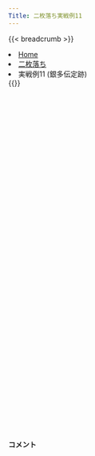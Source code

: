 ```yaml
---
Title: 二枚落ち実戦例11
---
```

{{< breadcrumb >}}
  <li class="breadcrumb-item"><a href="/shogi-beginners/">Home</a></li>
  <li class="breadcrumb-item"><a href="/shogi-beginners/2mai/">二枚落ち</a></li>
  <li class="breadcrumb-item active" aria-current="page">実戦例11 (銀多伝定跡)</li>
{{</ breadcrumb >}}
<div class="row pt-3">
  <div class="col-lg-1"></div>
  <div class="col-sm" tabindex="-1">
    <script id="example-kif" type="text/plain">
手合割：二枚落ち
下手：下手
上手：上手
手数----指手---------消費時間--
*<ruby>銀多伝<rt>ぎんたでん</rt></ruby><ruby>定跡<rt>じょうせき</rt></ruby>の<ruby>勝<rt>か</rt></ruby>ち<ruby>方<rt>かた</rt></ruby>をおぼえましょう。
*<div class="text-center"><img class="img-fluid pt-3 w-50" src="/shogi-beginners/img/cat31.webp"></div>
   1 ６二銀(71)
   2 ７六歩(77)
   3 ５四歩(53)
   4 ４六歩(47)
   5 ５三銀(62)
   6 ４五歩(46)
   7 ３二金(41)
   8 ４八銀(39)
   9 ５二玉(51)
  10 ４七銀(48)
  11 ６四歩(63)
  12 ３六歩(37)
  13 ６三玉(52)
  14 ３五歩(36)
  15 ２二銀(31)
  16 ５六歩(57)
  17 ７四歩(73)
  18 ６八銀(79)
  19 ６二金(61)
  20 ５七銀(68)
  21 ７三金(62)
  22 ４六銀(57)
  23 ８四金(73)
  24 ５八飛(28)
  25 ７三桂(81)
  26 ４八玉(59)
  27 ８五金(84)
  28 ３八玉(48)
  29 ７六金(85)
*<ruby>７六<rt>ななろく</rt></ruby><ruby>歩<rt>ふ</rt></ruby>はタダで<ruby>取<rt>と</rt></ruby>らせて<ruby>駒<rt>こま</rt></ruby><ruby>組<rt>ぐ</rt></ruby>みを<ruby>急<rt>いそ</rt><ruby>ぐのが<ruby>一般的<rt>いっぱんてき</rt></ruby>な<ruby>指<rt>さ</rt></ruby>し<ruby>方<rt>かた</rt></ruby>です。
  30 ７八金(69)
  31 ７五金(76)
*<ruby>上手<rt>うわて</rt></ruby>は<ruby>攻<rt>せ</rt></ruby>めようとしてもうまくいかなかったので、<ruby>今度<rt>こんど</rt></ruby>は<ruby>守<rt>まも</rt></ruby>ってみます。
  32 ５五歩(56)
  33 同　歩(54)
  34 同　飛(58)
  35 ５四歩打
  36 ５九飛(55)
  37 ６五歩(64)
*<ruby>上手<rt>うわて</rt></ruby>は<ruby>８筋<rt>はちすじ</rt></ruby><ruby>以外<rt>いがい</rt></ruby>では、<ruby>６筋<rt>ろくすじ</rt></ruby>の<ruby>歩<rt>ふ</rt></ruby>を<ruby>伸<rt>の</rt></ruby>ばすくらいです。<ruby>下手<rt>したて</rt></ruby>は<ruby>前<rt>まえ</rt></ruby>に<ruby>出<rt>で</rt></ruby>てきた<ruby>駒<rt>こま</rt></ruby>を<ruby>目標<rt>もくひょう</rt></ruby>にするとわかりやすいです。
  38 ９六歩(97)
  39 ３一銀(22)
  40 ７七桂(89)
  41 ４二金(32)
  42 ５六飛(59)
*<ruby>次<rt>つぎ</rt></ruby>の☗<ruby>７六歩<rt>ななろくふ</rt></ruby>が<ruby>受<rt>う</rt></ruby>けにくいです。<ruby>低<rt>ひく</rt></ruby>く<ruby>構<rt>かま</rt></ruby>えた<ruby>陣形<rt>じんけい</rt></ruby>は<ruby>咎<rt>とが</rt></ruby>めにくいですが、<ruby>高<rt>たか</rt></ruby>く<ruby>構<rt>かま</rt></ruby>えた<ruby>陣形<rt>じんけい</rt></ruby>は<ruby>駒数<rt>こまかず</rt></ruby>の<ruby>差<rt>さ</rt></ruby>で<ruby>崩<rt>くず</rt></ruby>しやすいです。
  43 ６六歩(65)
*<ruby>上手<rt>うわて</rt></ruby>は<ruby>金<rt>きん</rt></ruby>が<ruby>死<rt>し</rt></ruby>んでは<ruby>困<rt>こま</rt></ruby>るので、<ruby>暴<rt>あば</rt></ruby>れるしかありません。
  44 ９七角(88)
  45 ４四歩(43)
  46 ３七桂(29)
  47 ３四歩(33)
  48 ４四歩(45)
  49 ３五歩(34)
  50 ４八金(49)
  51 ３六歩(35)
  52 同　銀(47)
  53 ７六金(75)
  54 ４五桂(37)
  55 ６四銀(53)
  56 ６六歩(67)
*<ruby>上手<rt>うわて</rt></ruby>は<ruby>暴<rt>あば</rt></ruby>れてきますが、<ruby>陣形<rt>じんけい</rt></ruby>を<ruby>整<rt>ととの</rt></ruby>えながらていねいに<ruby>応<rt>おう</rt></ruby>じましょう。
  57 ７五歩(74)
*<ruby>問題<rt>もんだい</rt></ruby>: <ruby>次<rt>つぎ</rt></ruby>の<ruby>手<rt>て</rt></ruby>を<ruby>考<rt>かんが</rt></ruby>えてみましょう。
*<div><img class="img-fluid" src="/shogi-beginners/img/cat2.webp"></div>
  58 ６五歩(66)
*☗<ruby>７四歩<rt>ななよんふ</rt></ruby>もありますが、<ruby>上手<rt>うわて</rt></ruby>の<ruby>王<rt>おう</rt></ruby>が<ruby>不安定<rt>ふあんてい</rt></ruby>なので、<ruby>一気<rt>いっき</rt></ruby>に<ruby>攻<rt>せ</rt></ruby>める<ruby>手<rt>て</rt></ruby>を<ruby>狙<rt>ねら</rt></ruby>ってみたいところです。
  59 ３七歩打
  60 同　玉(38)
  61 ６五桂(73)
*<ruby>問題<rt>もんだい</rt></ruby>: <ruby>次<rt>つぎ</rt></ruby>の<ruby>手<rt>て</rt></ruby>を<ruby>考<rt>かんが</rt></ruby>えてみましょう。
*<div><img class="img-fluid" src="/shogi-beginners/img/cat2.webp"></div>
  62 ７六飛(56)
*<ruby>大駒<rt>おおごま</rt></ruby>を<ruby>切<rt>き</rt></ruby>って<ruby>攻<rt>せ</rt></ruby>めるのは<ruby>勇気<rt>ゆうき</rt></ruby>がいりますが、<ruby>攻<rt>せ</rt></ruby>めが<ruby>切<rt>き</rt></ruby>れないとわかっていれば<ruby>好手<rt>こうしゅ</rt></ruby>になることが多いです。
  63 同　歩(75)
  64 ６五桂(77)
  65 ３五歩打
  66 同　銀(36)
  67 ３九飛打
  68 ３八歩打
*これで<ruby>上手<rt>うわて</rt></ruby>の<ruby>攻<rt>せ</rt></ruby>めはまったく<ruby>怖<rt>こわ</rt></ruby>くありません。
  69 ６五銀(64)
  70 ６四金打
*あとは<ruby>自然<rt>しぜん</rt></ruby>に<ruby>攻<rt>せ</rt></ruby>めるだけです。
  71 ６二玉(63)
  72 ５三桂成(45)
  73 ７二玉(62)
  74 ６三成桂(53)
  75 ６一玉(72)
  76 ７三金(64)
  77 ３六歩打
  78 ２六玉(37)
  79 ５二金(42)
  80 ６二歩打
  81 ５一玉(61)
  82 ５二成桂(63)
  83 同　玉(51)
  84 ４三金打
  85 ４一玉(52)
  86 ５三桂打
  87 ５一玉(41)
  88 ６一歩成(62)
  89 投了
*<a href="/shogi-beginners/2mai/example11/">
*<ruby>次<rt>つぎ</rt></ruby>の<ruby>棋譜<rt>きふ</rt></ruby>を<ruby>見<rt>み</rt></ruby>よう！
*<div class="text-center"><img class="img-fluid pt-3 w-50" src="/shogi-beginners/img/cat1.webp"></div></a>
まで88手で下手の勝ち
    </script>
    <svg id="example" xmlns="http://www.w3.org/2000/svg" viewBox="0,0,400,540"></svg>
  </div>
  <div class="col-sm">
    <h4 class="pt-3">コメント</h4>
    <div id="comment"></div>
  </div>
  <div class="col-lg-1"></div>
</div>
